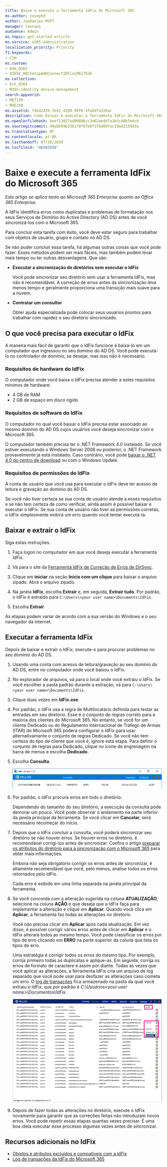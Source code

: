 ```yaml
---
title: Baixe e execute a ferramenta IdFix do Microsoft 365
ms.author: josephd
author: JoeDavies-MSFT
manager: laurawi
audience: Admin
ms.topic: get-started-article
ms.service: o365-administration
localization_priority: Priority
f1.keywords:
- CSH
ms.custom:
- Adm_O365
- O365E_HRCSetupAADConnectIDFixLM617036
ms.collection:
- Ent_O365
- M365-identity-device-management
search.appverid:
- MET150
- MOE150
ms.assetid: f4bd2439-3e41-4169-99f6-3fabdfa326ac
description: Como baixar e executar a ferramenta IdFix do Microsoft 365 para ajudá-lo a limpar seus Serviços de Domínio do Active Directory (AD DS) antes de sincronizá-los com o Microsoft 365.
ms.openlocfilehash: beef13857ad00806cc3e62aedd7a1b3c48bfe4c0
ms.sourcegitcommit: d9abb99b336170f07b8f3f6d00fac19ad2159d3a
ms.translationtype: HT
ms.contentlocale: pt-BR
ms.lasthandoff: 07/28/2020
ms.locfileid: "46502656"
---
```

# <a name="download-and-run-the-microsoft-365-idfix-tool"></a>Baixe e execute a ferramenta IdFix do Microsoft 365

*Este artigo se aplica tanto ao Microsoft 365 Enterprise quanto ao Office 365 Enterprise.*

A IdFix identifica erros como duplicatas e problemas de formatação nos seus Serviços de Domínio do Active Directory (AD DS) antes de você sincronizá-los com o Microsoft 365. 
  
Para concluir esta tarefa com êxito, você deve estar seguro para trabalhar com objetos de usuário, grupo e contato no AD DS.
  
Se não puder concluir essa tarefa, há algumas outras coisas que você pode fazer. Esses métodos podem ser mais fáceis, mas também podem levar mais tempo ou ter outras desvantagens. Que são:
  
- **Executar a sincronização de diretórios sem executar o IdFix** 

  Você pode sincronizar seu diretório sem usar a ferramenta IdFix, mas não é recomendável. A correção de erros antes da sincronização leva menos tempo e geralmente proporciona uma transição mais suave para a nuvem. 

- **Contratar um consultor** 

  Obter ajuda especializada pode colocar seus usuários prontos para trabalhar com rapidez e seu diretório sincronizado. 
    
## <a name="what-you-need-to-run-idfix"></a>O que você precisa para executar o IdFix

A maneira mais fácil de garantir que o IdFix funcione é baixá-lo em um computador que ingressou no seu domínio do AD DS.  Você pode executá-lo no controlador de domínio, se desejar, mas isso não é necessário.
  
### <a name="idfix-hardware-requirements"></a>Requisitos de hardware do IdFix

O computador onde você baixa o IdFix precisa atender a estes requisitos mínimos de hardware:
  
- 4 GB de RAM
- 2 GB de espaço em disco rígido
   
### <a name="idfix-software-requirements"></a>Requisitos de software do IdFix

O computador no qual você baixar o IdFix precisa estar associado ao mesmo domínio do AD DS cujos usuários você deseja sincronizar com o Microsoft 365. 

O computador também precisa ter o .NET Framework 4.0 instalado. Se você estiver executando o Windows Server 2008 ou posterior, o .NET Framework provavelmente já está instalado.  Caso contrário, você pode [baixar o .NET 4,0 do centro de download](https://go.microsoft.com/fwlink/p/?LinkId=400475) ou com o Windows Update. 
  
### <a name="idfix-permissions-requirements"></a>Requisitos de permissões do IdFix

A conta de usuário que você usa para executar o IdFix deve ter acesso de leitura e gravação ao domínio do AD DS.
  
Se você não tiver certeza se sua conta de usuário atende a esses requisitos e se não tem certeza de como verificar, ainda assim é possível baixar e executar o IdFix.  Se sua conta de usuário não tiver as permissões corretas, o IdFix simplesmente exibirá um erro quando você tentar executá-la.
  
## <a name="download-and-extract-idfix"></a>Baixar e extrair o IdFix

Siga estas instruções. 
  
1. Faça logon no computador em que você deseja executar a ferramenta IdFix.
    
2. Vá para o site da [Ferramenta IdFix de Correção de Erros de DirSync](https://github.com/microsoft/idfix).
    
3. Clique em **iniciar** na seção **Início com um clique** para baixar o arquivo zipado. Abra o arquivo zipado.
    
4. Na janela **IdFix**, escolha **Extrair** e, em seguida, **Extrair tudo**. Por padrão, o IdFix é extraído para `C:\Users\<your user name>\Documents\IdFix`. 
    
5. Escolha **Extrair**.

As etapas podem variar de acordo com a sua versão do Windows e o seu navegador da internet.
    
## <a name="run-the-idfix-tool"></a>Executar a ferramenta IdFix

Depois de baixar e extrair o IdFix, execute-o para procurar problemas no seu domínio do AD DS.
  
1. Usando uma conta com acesso de leitura/gravação ao seu domínio do AD DS, entre no computador onde você baixou o IdFix.
    
2. No explorador de arquivos, vá para o local onde você extraiu o IdFix.  Se você escolher a pasta padrão durante a extração, vá para `C:\Users\<your user name>\Documents\IdFix`. 
    
3. Clique duas vezes em **IdFix.exe**. 
  
4. Por padrão, o IdFix usa a regra de Multilocatário definida para testar as entradas em seu diretório. Esse é o conjunto de regras correto para a maioria dos clientes do Microsoft 365.  No entanto, se você for um cliente Dedicado ou do Regulamento Internacional de Tráfego de Armas (ITAR) do Microsoft 365 poderá configurar o IdFix para usar alternativamente o conjunto de regras Dedicado. Se você não tem certeza do tipo de cliente que você é, ignore esta etapa. Para definir o conjunto de regras para Dedicado, clique no ícone de engrenagem na barra de menus e escolha **Dedicado**.
    
5. Escolha **Consulta**.
    
    ![Escolha consulta em IdFix.](media/a07a7aa7-d0ac-4817-8757-946019813a57.JPG)
  
6. Por padrão, o IdFix procura erros em todo o diretório.
    
    Dependendo do tamanho do seu diretório, a execução da consulta pode demorar um pouco. Você pode observar o andamento na parte inferior da janela principal da ferramenta. Se você clicar em **Cancelar**, será necessário recomeçar do início.
  
7. Depois que o IdFix concluir a consulta, você poderá sincronizar seu diretório se não houver erros.  Se houver erros no diretório, é recomendável corrigi-los antes de sincronizar.  Confira o artigo [preparar os atributos do diretório para a sincronização com o Microsoft 365](prepare-directory-attributes-for-synch-with-idfix.md) para obter mais informações.
    
    Embora não seja obrigatório corrigir os erros antes de sincronizar, é altamente recomendável que você, pelo menos, analise todos os erros retornados pelo IdFix.
    
    Cada erro é exibido em uma linha separada na janela principal da ferramenta.  
    
8. Se você concorda com a alteração sugerida na coluna **ATUALIZAÇÃO**, selecione na coluna **AÇÃO** o que deseja que a IdFix faça para implementar a alteração e clique em **Aplicar**. Quando você clica em **Aplicar**, a ferramenta faz todas as alterações no diretório.
    
    Você não precisa clicar em **Aplicar** após cada atualização. Em vez disso, é possível corrigir vários erros antes de clicar em **Aplicar** e o IdFix alterará todos ao mesmo tempo. Você pode classificar os erros por tipo de erro clicando em **ERRO** na parte superior da coluna que lista os tipos de erro. 
    
    Uma estratégia é corrigir todos os erros do mesmo tipo. Por exemplo, corrija primeiro todas as duplicatas e aplique-as. Em seguida, corrija os erros de formato de caractere e assim por diante. Todas as vezes que você aplicar as alterações, a ferramenta IdFix cria um arquivo de log separado que você pode usar para desfazer as alterações caso cometa um erro. O [log de transações](idfix-transaction-log.md) fica armazenado na pasta da qual você extraiu o IdFix, que por padrão é _C:\Usuários\<your user name>\Documentos\IdFix_. 
    
    ![Correção de erros no IdFix.](media/5f051070-652c-4be7-98bf-312295e32371.png)
  
9. Depois de fazer todas as alterações no diretório, execute o IdFix novamente para garantir que as correções feitas não introduzam novos erros. Você pode repetir essas etapas quantas vezes precisar. É uma boa ideia executar esse processo algumas vezes antes de sincronizar.
    
## <a name="additional-resources-on-idfix"></a>Recursos adicionais no IdFix 

- [Objetos e atributos excluídos e compatíveis com a IdFix](idfix-excluded-and-supported-objects-and-attributes.md)  
- [Log de transações da IdFix do Microsoft 365](idfix-transaction-log.md)
    
